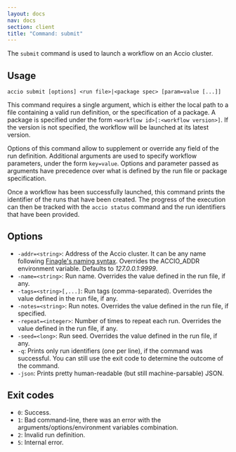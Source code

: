 ```yaml
---
layout: docs
nav: docs
section: client
title: "Command: submit"
---
```


The `submit` command is used to launch a workflow on an Accio cluster.

## Usage
```
accio submit [options] <run file>|<package spec> [param=value [...]]
```

This command requires a single argument, which is either the local path to a file containing a valid run definition, or the specification of a package.
A package is specified under the form `<workflow id>[:<workflow version>]`.
If the version is not specified, the workflow will be launched at its latest version.

Options of this command allow to supplement or override any field of the run definition.
Additional arguments are used to specify workflow parameters, under the form `key=value`.
Options and parameter passed as arguments have precedence over what is defined by the run file or package specification.

Once a workflow has been successfully launched, this command prints the identifier of the runs that have been created.
The progress of the execution can then be tracked with the `accio status` command and the run identifiers that have been provided.

## Options
* `-addr=<string>`: Address of the Accio cluster.
It can be any name following [Finagle's naming syntax](https://twitter.github.io/finagle/guide/Names.html).
Overrides the ACCIO_ADDR environment variable.
Defaults to *127.0.0.1:9999*.
* `-name=<string>`: Run name.
Overrides the value defined in the run file, if any.
* `-tags=<string>[,...]`: Run tags (comma-separated).
Overrides the value defined in the run file, if any.
* `-notes=<string>`: Run notes.
Overrides the value defined in the run file, if specified.
* `-repeat=<integer>`: Number of times to repeat each run. Overrides the value defined in the run file, if any.
* `-seed=<long>`: Run seed. Overrides the value defined in the run file, if any.
* `-q`: Prints only run identifiers (one per line), if the command was successful.
You can still use the exit code to determine the outcome of the command.
* `-json`: Prints pretty human-readable (but still machine-parsable) JSON.

## Exit codes
* `0`: Success.
* `1`: Bad command-line, there was an error with the arguments/options/environment variables combination.
* `2`: Invalid run definition.
* `5`: Internal error.
